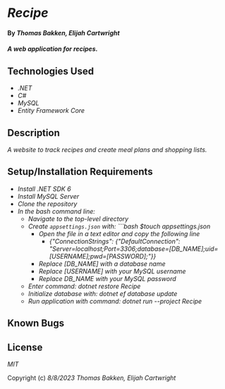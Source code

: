 # _Recipe_

#### By _**Thomas Bakken, Elijah Cartwright**_

#### _A web application for recipes._

## Technologies Used

* _.NET_
* _C#_
* _MySQL_
* _Entity Framework Core_

## Description

_A website to track recipes and create meal plans and shopping lists._

## Setup/Installation Requirements

* _Install .NET SDK 6_
* _Install MySQL Server_
* _Clone the repository_
* _In the bash command line:_
  * _Navigate to the top-level directory_
  * _Create `appsettings.json` with: ```bash $touch appsettings.json_
    * _Open the file in a text editor and copy the following line_
      * _\{"ConnectionStrings": \{"DefaultConnection": "Server=localhost;Port=3306;database=\[DB_NAME\];uid=\[USERNAME\];pwd=\[PASSWORD\];"\}\}_
    * _Replace \[DB_NAME\] with a database name_
    * _Replace \[USERNAME\] with your MySQL username_
    * _Replace DB_NAME with your MySQL password_
  * _Enter command: dotnet restore Recipe_
  * _Initialize database with: dotnet ef database update_
  * _Run application with command: dotnet run --project Recipe_


## Known Bugs

## License

_MIT_

Copyright (c) _8/8/2023_ _Thomas Bakken, Elijah Cartwright_